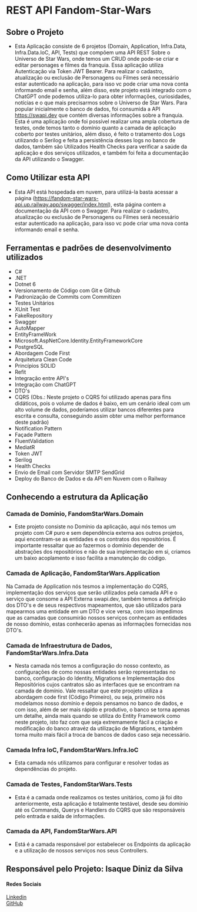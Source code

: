 # REST API Fandom-Star-Wars

## Sobre o Projeto 
- Esta Aplicação consiste de 6 projetos (Domain, Application, Infra.Data, Infra.Data.IoC, API, Tests) que compõem uma API REST Sobre o Universo de Star Wars, onde temos um CRUD onde pode-se criar e editar personages e filmes da franquia. Essa aplicação utiliza Autenticação via Token JWT Bearer. Para realizar o cadastro, atualização ou exclusão de Personagens ou Filmes será necessário estar autenticado na aplicação, para isso vc pode criar uma nova conta informando email e senha, além disso, este projeto está integrado com o ChatGPT onde podemos utiliza-lo para obter informações, curiosidades, notícias e o que mais precisarmos sobre o Universo de Star Wars. Para popular inicialmente o banco de dados, foi consumida a API https://swapi.dev que contém diversas informações sobre a franquia. Esta é uma aplicação onde foi possível realizar uma ampla cobertura de testes, onde temos tanto o domínio quanto a camada de aplicação coberto por testes unitários, além disso, é feito o tratamento dos Logs utilizando o Serilog e feita a persistência desses logs no banco de dados, também são Utilizados Health Checks para verificar a saúde da aplicação e dos serviços utilizados, e também foi feita a documentação da API utilizando o Swagger.

## Como Utilizar esta API
- Esta API está hospedada em nuvem, para utilizá-la basta acessar a página (https://fandom-star-wars-api.up.railway.app/swagger/index.html), esta página contem a documentação da API com o Swagger. Para realizar o cadastro, atualização ou exclusão de Personagens ou Filmes será necessário estar autenticado na aplicação, para isso vc pode criar uma nova conta informando email e senha.

## Ferramentas e padrões de desenvolvimento utilizados
- C#
- .NET
- Dotnet 6
- Versionamento de Código com Git e Github
- Padronização de Commits com Commitizen
- Testes Unitários 
- XUnit Test
- FakeRepository
- Swagger
- AutoMapper 
- EntityFrameWork
- Microsoft.AspNetCore.Identity.EntityFrameworkCore
- PostgreSQL
- Abordagem Code First
- Arquitetura Clean Code
- Princípios SOLID
- Refit 
- Integração entre API's
- Integração com ChatGPT
- DTO's
- CQRS (Obs.: Neste projeto o CQRS foi utilizado apenas para fins didáticos, pois o volume de dados é baixo, em um cenário ideal com um alto volume de dados, poderíamos utilizar bancos diferentes para escrita e consulta, conseguindo assim obter uma melhor performance deste padrão)
- Notification Pattern 
- Façade Pattern
- FluentValidation
- MediatR
- Token JWT
- Serilog
- Health Checks 
- Envio de Email com Servidor SMTP SendGrid
- Deploy do Banco de Dados e da API em Nuvem com o Railway


## Conhecendo a estrutura da Aplicação

### Camada de Domínio, FandomStarWars.Domain
- Este projeto consiste no Domínio da aplicação, aqui nós temos um projeto com C# puro e sem dependência externa aos outros projetos, aqui encontram-se as entidades e os contratos dos repositórios. É importante ressaltar que ao fazermos o domínio depender de abstrações dos repositórios e não de sua implementação em si, criamos um baixo acoplamento e isso facilita a manutenção do código.

### Camada de Aplicação, FandomStarWars.Application
Na Camada de Application nós tesmos a implementação do CQRS, implementação dos serviços que serão utilizados pela camada API e o serviço que consome a API Externa swapi.dev, também temos a definição dos DTO's e de seus respectivos mapeamentos, que são utilizados para mapearmos uma entidade em um DTO e vice versa, com isso impedimos que as camadas que consumirão nossos serviços conheçam as entidades de nosso domínio, estas conhecerão apenas as informações fornecidas nos DTO's.

### Camada de Infraestrutura de Dados, FandomStarWars.Infra.Data
- Nesta camada nós temos a configuração do nosso contexto, as configurações de como nossas entidades serão representadas no banco, configuração do Identity, Migrations e Implementação dos Repositórios cujos cantratos são as interfaces que se encontram na camada de domínio. Vale ressaltar que este proojeto utiliza a abordagem code first (Código Primeiro), ou seja, primeiro nós modelamos nosso domínio e depois pensamos no banco de dados, e com isso, além de ser mais rápido e produtivo, o banco se torna apenas um detalhe, ainda mais quando se utiliza do Entity Framework como neste projeto, isto faz com que seja extremamente fácil a criação e modificação do banco atravéz da utilização de Migrations, e também torna muito mais fácil a troca de bancos de dados caso seja necessário.

### Camada Infra IoC, FandomStarWars.Infra.IoC
- Esta camada nós utilizamos para configurar e resolver todas as dependências do projeto.

### Camada de Testes, FandomStarWars.Tests
- Esta é a camada onde realizamos os testes unitários, como já foi dito anteriormente, esta aplicação é totalmente testável, desde seu domínio até os Commands, Querys e Handlers do CQRS que são responsáveis pelo entrada e saída de informações. 

### Camada da API, FandomStarWars.API
- Está é a camada responsável por estabelecer os Endpoints da aplicação e a utilização de nossos serviços nos seus Controllers.



## Responsável pelo Projeto: Isaque Diniz da Silva
#### Redes Sociais
[Linkedin](https://www.linkedin.com/in/isaque-diniz-da-silva-a0773459/)
</br>
[GitHub](https://github.com/isaque14)